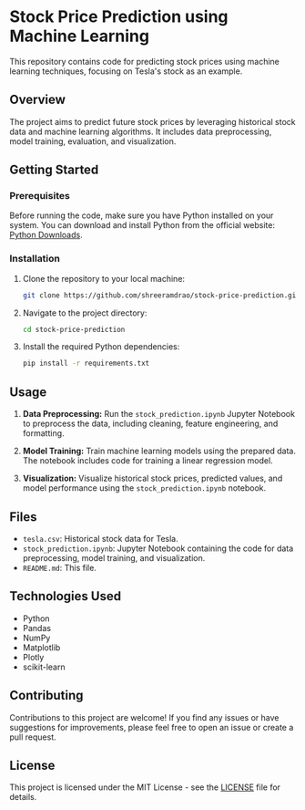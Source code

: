 # Stock Price Prediction using Machine Learning

This repository contains code for predicting stock prices using machine learning techniques, focusing on Tesla's stock as an example.

## Overview

The project aims to predict future stock prices by leveraging historical stock data and machine learning algorithms. It includes data preprocessing, model training, evaluation, and visualization.

## Getting Started

### Prerequisites

Before running the code, make sure you have Python installed on your system. You can download and install Python from the official website: [Python Downloads](https://www.python.org/downloads/).

### Installation

1. Clone the repository to your local machine:
    ```sh
    git clone https://github.com/shreeramdrao/stock-price-prediction.git
    ```

2. Navigate to the project directory:
    ```sh
    cd stock-price-prediction
    ```

3. Install the required Python dependencies:
    ```sh
    pip install -r requirements.txt
    ```

## Usage

1. **Data Preprocessing:** Run the `stock_prediction.ipynb` Jupyter Notebook to preprocess the data, including cleaning, feature engineering, and formatting.

2. **Model Training:** Train machine learning models using the prepared data. The notebook includes code for training a linear regression model.

3. **Visualization:** Visualize historical stock prices, predicted values, and model performance using the `stock_prediction.ipynb` notebook.

## Files

- `tesla.csv`: Historical stock data for Tesla.
- `stock_prediction.ipynb`: Jupyter Notebook containing the code for data preprocessing, model training, and visualization.
- `README.md`: This file.

## Technologies Used

- Python
- Pandas
- NumPy
- Matplotlib
- Plotly
- scikit-learn

## Contributing

Contributions to this project are welcome! If you find any issues or have suggestions for improvements, please feel free to open an issue or create a pull request.

## License

This project is licensed under the MIT License - see the [LICENSE](LICENSE) file for details.
